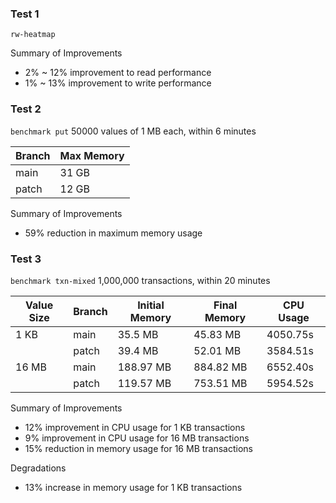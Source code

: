 ### Test 1

`rw-heatmap`

Summary of Improvements

* 2% ~ 12% improvement to read performance
* 1% ~ 13% improvement to write performance

### Test 2

`benchmark put` 50000 values of 1 MB each, within 6 minutes

| Branch | Max Memory |
|--------|------------|
| main   | 31 GB      |
| patch  | 12 GB      |

Summary of Improvements

* 59% reduction in maximum memory usage

### Test 3

`benchmark txn-mixed` 1,000,000 transactions, within 20 minutes

| Value Size | Branch | Initial Memory | Final Memory | CPU Usage |
|------------|--------|----------------|--------------|-----------|
| 1 KB       | main   | 35.5 MB        | 45.83 MB     | 4050.75s  |
|            | patch  | 39.4 MB        | 52.01 MB     | 3584.51s  |
| 16 MB      | main   | 188.97 MB      | 884.82 MB    | 6552.40s  |
|            | patch  | 119.57 MB      | 753.51 MB    | 5954.52s  |

Summary of Improvements

* 12% improvement in CPU usage for 1 KB transactions
* 9% improvement in CPU usage for 16 MB transactions
* 15% reduction in memory usage for 16 MB transactions

Degradations

* 13% increase in memory usage for 1 KB transactions